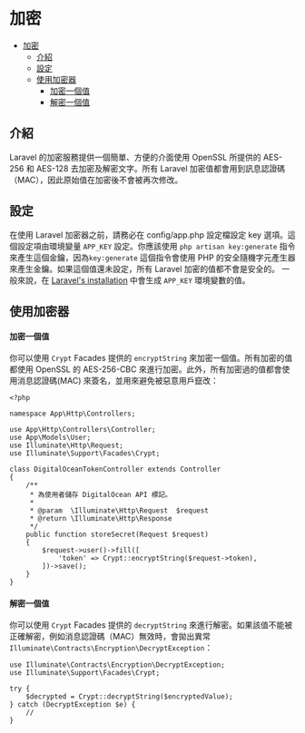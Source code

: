 # 加密

- [加密](#加密)
  - [介紹](#介紹)
  - [設定](#設定)
  - [使用加密器](#使用加密器)
      - [加密一個值](#加密一個值)
      - [解密一個值](#解密一個值)

<a name="introduction"></a>
## 介紹


Laravel 的加密服務提供一個簡單、方便的介面使用 OpenSSL 所提供的 AES-256 和 AES-128 去加密及解密文字。所有 Laravel 加密值都會用到訊息認證碼（MAC），因此原始值在加密後不會被再次修改。


<a name="configuration"></a>
## 設定


在使用 Laravel 加密器之前，請務必在 config/app.php 設定檔設定 key 選項。這個設定項由環境變量 `APP_KEY` 設定。你應該使用 `php artisan key:generate` 指令來產生這個金鑰，因為`key:generate` 這個指令會使用 PHP 的安全隨機字元產生器來產生金鑰。如果這個值還未設定，所有 Laravel 加密的值都不會是安全的。
一般來說，在 [Laravel's installation](/docs/{{version}}/installation) 中會生成 `APP_KEY` 環境變數的值。

<a name="using-the-encrypter"></a>
## 使用加密器

<a name="encrypting-a-value"></a>
#### 加密一個值


你可以使用 `Crypt` Facades 提供的 `encryptString` 來加密一個值。所有加密的值都使用 OpenSSL 的 AES-256-CBC 來進行加密。此外，所有加密過的值都會使用消息認證碼(MAC) 來簽名，並用來避免被惡意用戶竄改： 

    <?php

    namespace App\Http\Controllers;

    use App\Http\Controllers\Controller;
    use App\Models\User;
    use Illuminate\Http\Request;
    use Illuminate\Support\Facades\Crypt;

    class DigitalOceanTokenController extends Controller
    {
        /**
         * 為使用者儲存 DigitalOcean API 標記。
         *
         * @param  \Illuminate\Http\Request  $request
         * @return \Illuminate\Http\Response
         */
        public function storeSecret(Request $request)
        {
            $request->user()->fill([
                'token' => Crypt::encryptString($request->token),
            ])->save();
        }
    }

<a name="decrypting-a-value"></a>
#### 解密一個值


你可以使用 `Crypt` Facades 提供的 `decryptString` 來進行解密。如果該值不能被正確解密，例如消息認證碼（MAC）無效時，會拋出異常 `Illuminate\Contracts\Encryption\DecryptException`：


    use Illuminate\Contracts\Encryption\DecryptException;
    use Illuminate\Support\Facades\Crypt;

    try {
        $decrypted = Crypt::decryptString($encryptedValue);
    } catch (DecryptException $e) {
        //
    }
